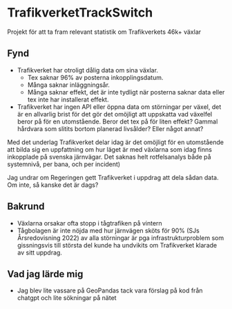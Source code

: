 # TrafikverketTrackSwitch

Projekt för att ta fram relevant statistik om Trafikverkets 46k+ växlar

## Fynd
* Trafikverket har otroligt dålig data om sina växlar. 
  * Tex saknar 96% av posterna inkopplingsdatum. 
  * Många saknar inläggningsår. 
  * Många saknar effekt, det är inte tydligt när posterna saknar data eller tex inte har installerat effekt.
* Trafikverket har ingen API eller öppna data om störningar per växel, 
det är en allvarlig brist för det gör det omöjligt att uppskatta vad växelfel beror på för en utomstående. Beror 
det tex på för liten effekt? Gammal hårdvara som slitits bortom planerad livsålder? Eller något annat?

Med det underlag Trafikverket delar idag är det omöjligt för en utomstående att bilda sig en uppfattning om hur 
läget är med växlarna som idag finns inkopplade på svenska järnvägar. Det saknas helt rotfelsanalys både på 
systemnivå, per bana, och per incident)

Jag undrar om Regeringen gett Trafikverket i uppdrag att dela sådan data. Om inte, så kanske det är dags? 

## Bakrund
* Växlarna orsakar ofta stopp i tågtrafiken på vintern
* Tågbolagen är inte nöjda med hur järnvägen sköts för 90% (SJs Årsredovisning 2022) av 
alla störningar är pga infrastrukturproblem som gissningsvis till största del 
kunde ha undvikits om Trafikverket klarade av sitt uppdrag.

## Vad jag lärde mig
* Jag blev lite vassare på GeoPandas tack vara förslag på kod från chatgpt och lite sökningar på nätet
